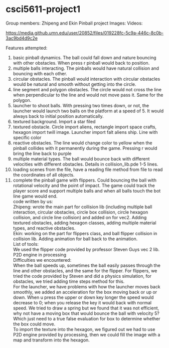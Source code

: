 # csci5611-project1

Group members: Zhipeng and Ekin 
Pinball project
Images:
Videos:

https://media.github.umn.edu/user/20852/files/019228fc-5c9a-446c-8c0b-3ac9bd4d9c2e


Features attempted:  
1.	basic pinball dynamics. The ball could fall down and nature bouncing with other obstacles. When press r pinball would back to position.  
2.	multiple balls interacting. The pinballs would have natural collision and bouncing with each other.  
3.	circular obstacles. The pinball would interaction with circular obstacles would be natural and smooth without getting into the circle.  
4.	line segment and polygon obstacles. The circle would not cross the line when perpendicular to the line and would not move pass it. Same for the polygon.  
5.	launcher to shoot balls. With pressing two times down, or not, the launcher would launch two balls on the platform at a speed of 5. It would always back to initial position automatically.   
6.	textured background. Import a star filed  
7.	textured obstacle. Circle import aliens, rectangle import space crafts,  hexagon import twill image. Launcher import falt aliens ship. Line with specific color  
8.	reactive obstacles. The line would change color to yellow when the pinball collides with it permanently during the game. Pressing r would bring the line back to     purple   
9.	multiple material types. The ball would bounce back with different velocities with different obstacles. Details in collision_lib.pde 1-5 lines.   
10.	loading scenes from the file, have a reading file method from file to read the coordinates of all objects.   
11.	complete the pinball game with flippers. Could bouncing the ball with rotational velocity and the point of impact. The game could track the player score and support multiple balls and when all balls touch the bot line game would end.   
code written by us:   
Zhipeng: wrote the main part for collision lib (including multiple ball interaction, circular obstacles, circle box collision, circle hexagon collision, and circle line collision) and added on for vec2. Adding textured obstacles, adding hexagon classes, adding multiple material types, and reactive obstacles.  
Ekin: working on the part for flippers class, and ball flipper collision in collision lib. Adding animation for ball back to the animation.  
List of tools:  
We used the flipper code provided by professor Steven Guys vec 2 lib. P2D engine in processing   
Difficulties we encountered:  
When the ball speeds up, sometimes the ball easily passes through the line and other obstacles, and the same for the flipper. For flippers, we tried the code provided by Steven and did a physics simulation, for obstacles, we tried adding time steps method for this.     
For the launcher, we have problems with how the launcher moves back smoothly, we added an acceleration for the box moving back or up or down. When u press the upper or down key longer the speed would decrease to 0; when you release the key it would back with normal speed. We tried to draw a spring but we found that it was not   efficient, why not have a moving box that would bounce the ball with velocity 5? Which just need to a true false evaluation for box to determine whether the box could move.  
To import the texture into the hexagon, we figured out we had to use P2D engine provided by processing, then we could fill the image with a map and transform into the hexagon. 
